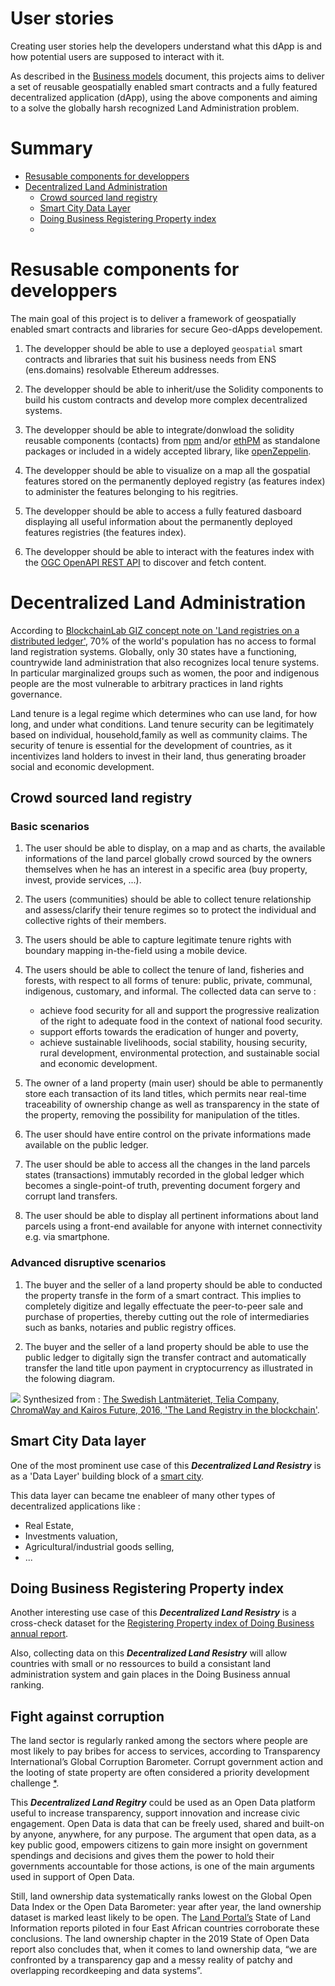 User stories
============

Creating user stories help the developers understand what this dApp is and how potential users are supposed to interact with it. 

As described in the [Business models](./business-model.md) document, this projects aims to deliver a set of reusable geospatially enabled smart contracts and a fully featured decentralized application (dApp), using the above components and aiming to a solve the  globally harsh recognized Land Administration problem.

# Summary 
<!--ts-->
* [Resusable components for developpers](#resusable-components-for-developpers)
* [Decentralized Land Administration](#decentralized-land-administration)
    * [Crowd sourced land registry](#crowd-sourced-land-registry)
    * [Smart City Data Layer](#smart-city-data-layer)
    * [Doing Business Registering Property index](#doing-business-registering-property-index)
    * []()

<!--te-->

# Resusable components for developpers

The main goal of this project is to deliver a framework of geospatially enabled smart contracts and libraries for secure Geo-dApps developement. 

1. The developper should be able to use a deployed `geospatial` smart contracts and libraries that suit his business needs from ENS (ens.domains) resolvable Ethereum addresses.

1. The developper should be able to inherit/use the Solidity components to build his custom contracts and develop more complex decentralized systems. 

1. The developper should be able to integrate/donwload the solidity reusable components (contacts) from [npm](https://www.npmjs.com/) and/or [ethPM](https://www.ethpm.com/) as standalone packages or included in a widely accepted library, like [openZeppelin](https://openzeppelin.com/contracts/).

1. The developper should be able to visualize on a map all the gospatial features stored on the permanently deployed registry (as features index) to administer the features belonging to his regitries.

1. The developper should be able to access a fully featured dasboard displaying all useful information about the permanently deployed features registries (the features index).   

1. The developper should be able to interact with the features index with the [OGC OpenAPI REST API](http://docs.opengeospatial.org/wp/16-019r4/16-019r4.html) to discover and fetch content.

# Decentralized Land Administration

According to [BlockchainLab GIZ concept note on 'Land registries on a distributed ledger'](https://www.giz.de/de/downloads/giz2019-en-distributed-land-registry.pdf), 70% of the world's population has no access to formal land registration systems. Globally, only 30 states have a functioning, countrywide land administration that also recognizes local tenure systems. In particular marginalized groups such as women, the poor and indigenous people are the most vulnerable to arbitrary practices in land rights governance. 

Land tenure is a legal regime which determines who can use land, for how long, and under what conditions. Land tenure security can be legitimately based on individual, household,family as well as community claims. The security of tenure is essential for the development of countries, as it incentivizes land holders to invest in their land, thus generating broader social and economic development.

## Crowd sourced land registry 

### Basic scenarios

1. The user should be able to display, on a map and as charts, the available informations of the land parcel globally crowd sourced by the owners themselves when he has an interest in a specific area (buy property, invest, provide services, ...). 

1. The users (communities) should be able to collect tenure relationship and assess/clarify their tenure regimes so to protect the individual and collective rights of their members.

1. The users should be able to capture legitimate tenure rights with boundary mapping in-the-field using a mobile device.

1. The users should be able to collect the tenure of land, fisheries and forests, with respect to all forms of tenure: public, private, communal, indigenous, customary, and informal. The collected data can serve to :
    * achieve food security for all and support the progressive realization of the right to adequate food in the context of national food security. 
    * support efforts towards the eradication of hunger and poverty, 
    * achieve sustainable livelihoods, social stability, housing security, rural development, environmental protection, and sustainable social and economic development.

1. The owner of a land property (main user) should be able to permanently store each transaction of its land titles, which permits near real-time traceability of ownership change as well as transparency in the state of the property, removing the possibility for manipulation of the titles. 

1. The user should have entire control on the private informations made available on the public ledger.

1. The user should be able to access all the changes in the land parcels states (transactions) immutably recorded in the global ledger which becomes a single-point-of truth, preventing document forgery and corrupt land transfers.

1. The user should be able to display all pertinent informations about land parcels using a front-end available for anyone with internet connectivity e.g. via smartphone.

### Advanced disruptive scenarios

1. The buyer and the seller of a land property should be able to conducted the property transfe in the form of a smart contract. This implies to completely digitize and legally effectuate the peer-to-peer sale and purchase of properties, thereby cutting out the role of intermediaries such as banks, notaries and public registry offices.

1. The buyer and the seller of a land property should be able to use the public ledger to digitally sign the transfer contract and 
automatically transfer the land title upon payment in cryptocurrency as illustrated in the folowing diagram.

![](./diagrams/exports/sequence-property-selling/seq-property-selling.png)
Synthesized from : [The Swedish Lantmäteriet, Telia Company, ChromaWay and Kairos Future, 2016, 'The Land Registry in the blockchain'](http://ica-it.org/pdf/Blockchain_Landregistry_Report.pdf).

## Smart City Data layer 

One of the most prominent use case of this ***Decentralized Land Resistry*** is as a 'Data Layer' building block of a [smart city](http://urbansdgplatform.org/upload/pdf/20180720145147901_IGLUS-Quarterly-Vol-4-Issue-1.pdf).

This data layer can became tne enableer of many other types of decentralized applications like :
* Real Estate,
* Investments valuation,
* Agricultural/industrial goods selling,
* ... 

## Doing Business Registering Property index

Another interesting use case of this ***Decentralized Land Resistry*** is a cross-check dataset for the [Registering Property index of Doing Business annual report](https://www.doingbusiness.org/en/data/exploretopics/registering-property).

Also, collecting data on this ***Decentralized Land Resistry*** will allow countries with small or no ressources to build a consistant land administration system and gain places in the Doing Business annual ranking.

## Fight against corruption

The land sector is regularly ranked among the sectors where people are most likely to pay bribes for access to services, according to Transparency International’s Global Corruption Barometer. Corrupt government action and the looting of state property are often considered a priority development challenge [*](https://landportal.org/library/resources/lp-oldcor-201910/open-land-data-fight-against-corruption-discussion-report). 

This ***Decentralized Land Regitry*** could be used as an Open Data platform useful to increase transparency, support innovation and increase civic engagement. Open Data is data that can be freely used, shared and built-on by anyone, anywhere, for any purpose. The argument that open data, as a key public good, empowers citizens to gain more insight on government spendings and decisions and gives them the power to hold their governments accountable for those actions, is one of the main arguments used in support of Open Data.

Still, land ownership data systematically ranks lowest on the Global Open Data Index or the Open Data Barometer: year after year, the land ownership dataset is marked least likely to be open. The [Land Portal’s](https://landportal.org/) State of Land Information reports piloted in four East African countries corroborate these conclusions. The land ownership chapter in the 2019 State of Open Data report also concludes that, when it comes to land ownership data, “we are confronted by a transparency gap and a messy reality of patchy and overlapping recordkeeping and data systems”.
